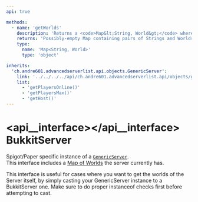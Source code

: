 ```yaml
---
api: true

methods:
  - name: 'getWorlds'
    description: 'Returns a <code>Map&lt;String, World&gt;</code> where the key is the name of the World and the value the world of the server.'
    returns: 'Possibly-empty Map containing pairs of Strings and Worlds.'
    type:
      name: 'Map<String, World>'
      type: 'object'

inherits:
  'ch.andre601.advancedserverlist.api.objects.GenericServer':
    link: '../../../../api/ch.andre601.advancedserverlist.api/objects/genericserver/'
    list:
      - 'getPlayersOnline()'
      - 'getPlayersMax()'
      - 'getHost()'
---
```


# <api__interface></api__interface> BukkitServer

Spigot/Paper specific instance of a [`GenericServer`](../../../api/ch.andre601.advancedserverlist.api/objects/genericserver.md).  
This interface includes a [Map of Worlds](#getworlds()) the server currently has.

This interface is useful for cases where you want to get the worlds of the Server itself, by simply casting your GenericServer instance to a BukkitServer one. Make sure to do proper instanceof checks first before attempting to cast.